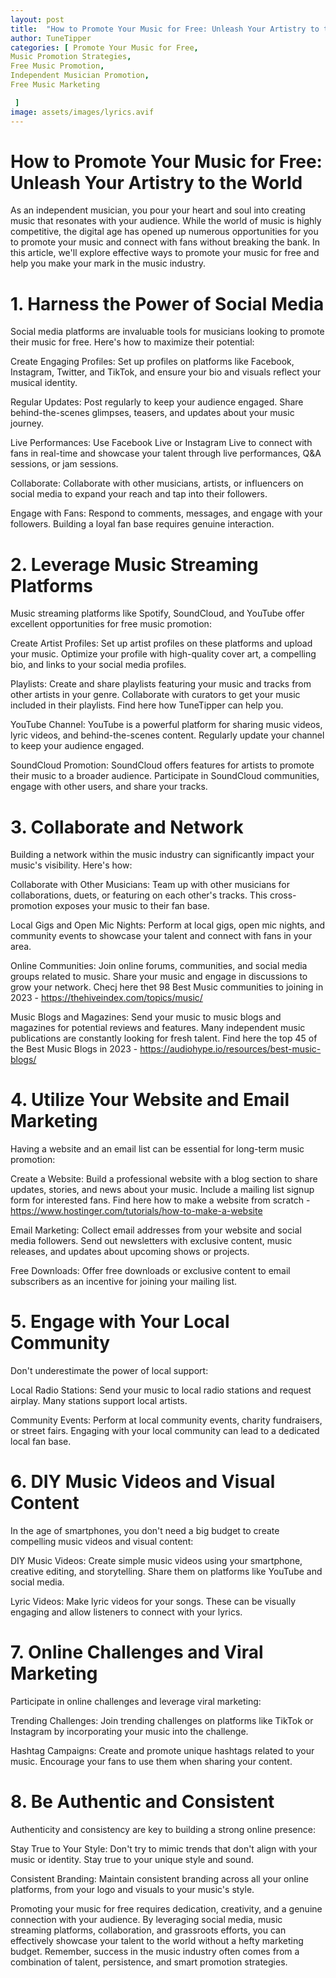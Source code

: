 ```yaml
---
layout: post
title:  "How to Promote Your Music for Free: Unleash Your Artistry to the World"
author: TuneTipper
categories: [ Promote Your Music for Free,
Music Promotion Strategies,
Free Music Promotion,
Independent Musician Promotion,
Free Music Marketing

 ]
image: assets/images/lyrics.avif
---
```



# How to Promote Your Music for Free: Unleash Your Artistry to the World

As an independent musician, you pour your heart and soul into creating music that resonates with your audience. While the world of music is highly competitive, the digital age has opened up numerous opportunities for you to promote your music and connect with fans without breaking the bank. In this article, we'll explore effective ways to promote your music for free and help you make your mark in the music industry.


# 1. Harness the Power of Social Media

Social media platforms are invaluable tools for musicians looking to promote their music for free. Here's how to maximize their potential:

Create Engaging Profiles: Set up profiles on platforms like Facebook, Instagram, Twitter, and TikTok, and ensure your bio and visuals reflect your musical identity.

Regular Updates: Post regularly to keep your audience engaged. Share behind-the-scenes glimpses, teasers, and updates about your music journey.

Live Performances: Use Facebook Live or Instagram Live to connect with fans in real-time and showcase your talent through live performances, Q&A sessions, or jam sessions.

Collaborate: Collaborate with other musicians, artists, or influencers on social media to expand your reach and tap into their followers.

Engage with Fans: Respond to comments, messages, and engage with your followers. Building a loyal fan base requires genuine interaction.


# 2. Leverage Music Streaming Platforms

Music streaming platforms like Spotify, SoundCloud, and YouTube offer excellent opportunities for free music promotion:

Create Artist Profiles: Set up artist profiles on these platforms and upload your music. Optimize your profile with high-quality cover art, a compelling bio, and links to your social media profiles.

Playlists: Create and share playlists featuring your music and tracks from other artists in your genre. Collaborate with curators to get your music included in their playlists. Find here how TuneTipper can help you. 

YouTube Channel: YouTube is a powerful platform for sharing music videos, lyric videos, and behind-the-scenes content. Regularly update your channel to keep your audience engaged.

SoundCloud Promotion: SoundCloud offers features for artists to promote their music to a broader audience. Participate in SoundCloud communities, engage with other users, and share your tracks.


# 3. Collaborate and Network

Building a network within the music industry can significantly impact your music's visibility. Here's how:

Collaborate with Other Musicians: Team up with other musicians for collaborations, duets, or featuring on each other's tracks. This cross-promotion exposes your music to their fan base.

Local Gigs and Open Mic Nights: Perform at local gigs, open mic nights, and community events to showcase your talent and connect with fans in your area.

Online Communities: Join online forums, communities, and social media groups related to music. Share your music and engage in discussions to grow your network. Checj here thet 98 Best Music communities to joining in 2023 - https://thehiveindex.com/topics/music/

Music Blogs and Magazines: Send your music to music blogs and magazines for potential reviews and features. Many independent music publications are constantly looking for fresh talent. Find here the top 45 of the Best Music Blogs in 2023 - https://audiohype.io/resources/best-music-blogs/


# 4. Utilize Your Website and Email Marketing

Having a website and an email list can be essential for long-term music promotion:

Create a Website: Build a professional website with a blog section to share updates, stories, and news about your music. Include a mailing list signup form for interested fans. Find here how to make a website from scratch - https://www.hostinger.com/tutorials/how-to-make-a-website

Email Marketing: Collect email addresses from your website and social media followers. Send out newsletters with exclusive content, music releases, and updates about upcoming shows or projects.

Free Downloads: Offer free downloads or exclusive content to email subscribers as an incentive for joining your mailing list.


# 5. Engage with Your Local Community

Don't underestimate the power of local support:

Local Radio Stations: Send your music to local radio stations and request airplay. Many stations support local artists.

Community Events: Perform at local community events, charity fundraisers, or street fairs. Engaging with your local community can lead to a dedicated local fan base.


# 6. DIY Music Videos and Visual Content

In the age of smartphones, you don't need a big budget to create compelling music videos and visual content:

DIY Music Videos: Create simple music videos using your smartphone, creative editing, and storytelling. Share them on platforms like YouTube and social media.

Lyric Videos: Make lyric videos for your songs. These can be visually engaging and allow listeners to connect with your lyrics.


# 7. Online Challenges and Viral Marketing

Participate in online challenges and leverage viral marketing:

Trending Challenges: Join trending challenges on platforms like TikTok or Instagram by incorporating your music into the challenge.

Hashtag Campaigns: Create and promote unique hashtags related to your music. Encourage your fans to use them when sharing your content.


# 8. Be Authentic and Consistent

Authenticity and consistency are key to building a strong online presence:

Stay True to Your Style: Don't try to mimic trends that don't align with your music or identity. Stay true to your unique style and sound.

Consistent Branding: Maintain consistent branding across all your online platforms, from your logo and visuals to your music's style.

Promoting your music for free requires dedication, creativity, and a genuine connection with your audience. By leveraging social media, music streaming platforms, collaboration, and grassroots efforts, you can effectively showcase your talent to the world without a hefty marketing budget. Remember, success in the music industry often comes from a combination of talent, persistence, and smart promotion strategies.
